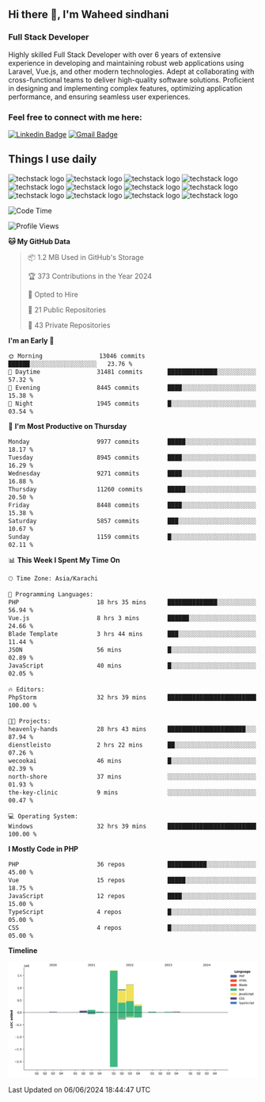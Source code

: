 ## Hi there 👋, I'm Waheed sindhani
### Full Stack Developer
Highly skilled Full Stack Developer with over 6 years of extensive experience in developing and maintaining robust web applications using Laravel, Vue.js, and other modern technologies. Adept at collaborating with cross-functional teams to deliver high-quality software solutions. Proficient in designing and implementing complex features, optimizing application performance, and ensuring seamless user experiences. 

### Feel free to connect with me here:

[![Linkedin Badge](https://img.shields.io/badge/-waheedsindhani-blue?style=flat-square&logo=Linkedin&logoColor=white&link=https://www.linkedin.com/in/waheed-sindhani/)](https://www.linkedin.com/in/waheed-sindhani/)
[![Gmail Badge](https://img.shields.io/badge/-waheed.eliccs@gmail.com-c14438?style=flat-square&logo=Gmail&logoColor=white&link=mailto:waheed.eliccs@gmail.com)](mailto:waheed.eliccs@gmail.com)

## Things I use daily
![techstack logo](https://readme-components.vercel.app/api?component=logo&logo=react&text=false&animation=spin&fill=000000&svgfill=2d79c7)
![techstack logo](https://readme-components.vercel.app/api?component=logo&logo=vue.js&text=false&fill=000000&svgfill=4FC08D)
![techstack logo](https://readme-components.vercel.app/api?component=logo&logo=laravel&text=false&fill=000000&svgfill=FF2D20)
![techstack logo](https://readme-components.vercel.app/api?component=logo&logo=javascript&text=false&fill=000000&svgfill=F7DF1E)
![techstack logo](https://readme-components.vercel.app/api?component=logo&logo=mysql&text=false&fill=000000&svgfill=4479A1)
![techstack logo](https://readme-components.vercel.app/api?component=logo&logo=quasar&text=false&svgfill=050A14&fill=ffffaa&animation=spin)
![techstack logo](https://readme-components.vercel.app/api?component=logo&logo=typescript&text=false&fill=000000&svgfill=3178C6)
![techstack logo](https://readme-components.vercel.app/api?component=logo&logo=node.js&text=false&fill=000000&svgfill=5FA04E)
![techstack logo](https://readme-components.vercel.app/api?component=logo&logo=tailwindcss&text=false&fill=000000&svgfill=06B6D4)
![techstack logo](https://readme-components.vercel.app/api?component=logo&logo=docker&text=false&fill=000000&svgfill=2496ED)
![techstack logo](https://readme-components.vercel.app/api?component=logo&logo=linux&text=false&fill=000000&svgfill=FCC624)
![techstack logo](https://readme-components.vercel.app/api?component=logo&logo=amazonaws&text=false&fill=000000&svgfill=232F3E)



<!--
**Sindhani/sindhani** is a ✨ _special_ ✨ repository because its `README.md` (this file) appears on your GitHub profile.

Here are some ideas to get you started:

- 🔭 I’m currently working on ...
- 🌱 I’m currently learning ...
- 👯 I’m looking to collaborate on ...
- 🤔 I’m looking for help with ...
- 💬 Ask me about ...
- 📫 How to reach me: ...
- 😄 Pronouns: ...
- ⚡ Fun fact: ...
-->

<!--START_SECTION:waka-->
![Code Time](http://img.shields.io/badge/Code%20Time-62%20hrs%2056%20mins-blue)

![Profile Views](http://img.shields.io/badge/Profile%20Views-6-blue)

**🐱 My GitHub Data** 

> 📦 1.2 MB Used in GitHub's Storage 
 > 
> 🏆 373 Contributions in the Year 2024
 > 
> 💼 Opted to Hire
 > 
> 📜 21 Public Repositories 
 > 
> 🔑 43 Private Repositories 
 > 
**I'm an Early 🐤** 

```text
🌞 Morning                13046 commits       ██████░░░░░░░░░░░░░░░░░░░   23.76 % 
🌆 Daytime                31481 commits       ██████████████░░░░░░░░░░░   57.32 % 
🌃 Evening                8445 commits        ████░░░░░░░░░░░░░░░░░░░░░   15.38 % 
🌙 Night                  1945 commits        █░░░░░░░░░░░░░░░░░░░░░░░░   03.54 % 
```
📅 **I'm Most Productive on Thursday** 

```text
Monday                   9977 commits        █████░░░░░░░░░░░░░░░░░░░░   18.17 % 
Tuesday                  8945 commits        ████░░░░░░░░░░░░░░░░░░░░░   16.29 % 
Wednesday                9271 commits        ████░░░░░░░░░░░░░░░░░░░░░   16.88 % 
Thursday                 11260 commits       █████░░░░░░░░░░░░░░░░░░░░   20.50 % 
Friday                   8448 commits        ████░░░░░░░░░░░░░░░░░░░░░   15.38 % 
Saturday                 5857 commits        ███░░░░░░░░░░░░░░░░░░░░░░   10.67 % 
Sunday                   1159 commits        █░░░░░░░░░░░░░░░░░░░░░░░░   02.11 % 
```


📊 **This Week I Spent My Time On** 

```text
🕑︎ Time Zone: Asia/Karachi

💬 Programming Languages: 
PHP                      18 hrs 35 mins      ██████████████░░░░░░░░░░░   56.94 % 
Vue.js                   8 hrs 3 mins        ██████░░░░░░░░░░░░░░░░░░░   24.66 % 
Blade Template           3 hrs 44 mins       ███░░░░░░░░░░░░░░░░░░░░░░   11.44 % 
JSON                     56 mins             █░░░░░░░░░░░░░░░░░░░░░░░░   02.89 % 
JavaScript               40 mins             █░░░░░░░░░░░░░░░░░░░░░░░░   02.05 % 

🔥 Editors: 
PhpStorm                 32 hrs 39 mins      █████████████████████████   100.00 % 

🐱‍💻 Projects: 
heavenly-hands           28 hrs 43 mins      ██████████████████████░░░   87.94 % 
dienstleisto             2 hrs 22 mins       ██░░░░░░░░░░░░░░░░░░░░░░░   07.26 % 
wecookai                 46 mins             █░░░░░░░░░░░░░░░░░░░░░░░░   02.39 % 
north-shore              37 mins             ░░░░░░░░░░░░░░░░░░░░░░░░░   01.93 % 
the-key-clinic           9 mins              ░░░░░░░░░░░░░░░░░░░░░░░░░   00.47 % 

💻 Operating System: 
Windows                  32 hrs 39 mins      █████████████████████████   100.00 % 
```

**I Mostly Code in PHP** 

```text
PHP                      36 repos            ███████████░░░░░░░░░░░░░░   45.00 % 
Vue                      15 repos            █████░░░░░░░░░░░░░░░░░░░░   18.75 % 
JavaScript               12 repos            ████░░░░░░░░░░░░░░░░░░░░░   15.00 % 
TypeScript               4 repos             █░░░░░░░░░░░░░░░░░░░░░░░░   05.00 % 
CSS                      4 repos             █░░░░░░░░░░░░░░░░░░░░░░░░   05.00 % 
```



**Timeline**

![Lines of Code chart](https://raw.githubusercontent.com/Sindhani/Sindhani/main/assets/bar_graph.png)


 Last Updated on 06/06/2024 18:44:47 UTC
<!--END_SECTION:waka-->
